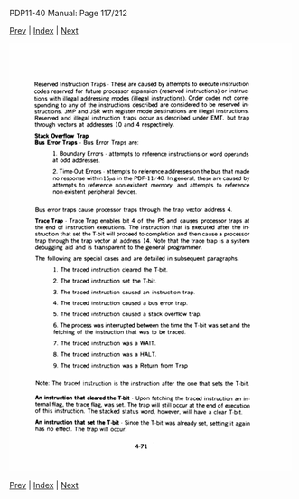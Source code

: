 PDP11-40 Manual: Page 117/212

[Prev](pdp11-40-000116.html) | [Index](index.html) | [Next](pdp11-40-000118.html)

![](pdp11-40-000117.gif)

[Prev](pdp11-40-000116.html) | [Index](index.html) | [Next](pdp11-40-000118.html)

